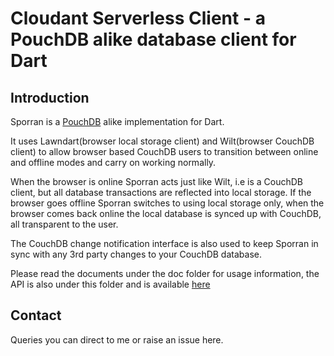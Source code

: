 # Cloudant Serverless Client - a PouchDB alike database client for Dart

## Introduction

Sporran is a [PouchDB](http://pouchdb.com/) alike implementation for Dart.

It uses Lawndart(browser local storage client) and Wilt(browser CouchDB client) 
to allow browser based CouchDB users to transition between online and offline 
modes and carry on working normally.

When the browser is online Sporran acts just like Wilt, i.e is a CouchDB client, but all database
transactions are reflected into local storage. 
If the browser goes offline Sporran switches to using local storage only, when the browser comes back 
online the local database is synced up with CouchDB, all transparent to the user.

The CouchDB change notification interface is also used to keep Sporran in sync with any 3rd party
changes to your CouchDB database.

Please read the documents under the doc folder for usage information, the API is also under
this folder and is available [here](http://oscf.org.uk/dart/api/sporran)

## Contact

Queries you can direct to me or raise an issue here.

